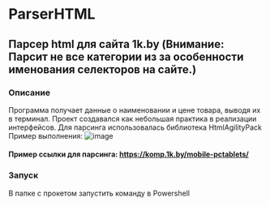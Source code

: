 # ParserHTML
## Парсер html для сайта 1k.by (Внимание: Парсит не все категории из за особенности именования селекторов на сайте.)
### Описание
Программа получает данные о наименовании и цене товара, выводя их в терминал. Проект создавался как небольшая практика в реализации интерфейсов. Для парсинга использовалась библиотека HtmlAgilityPack
Пример выполнения:
![image](https://user-images.githubusercontent.com/42521707/125164137-683ce800-e199-11eb-9238-56a5a2134df1.png)
#### Пример ссылки для парсинга: https://komp.1k.by/mobile-pctablets/
### Запуск
В папке с прокетом запустить команду в Powershell
<dotnet run>
